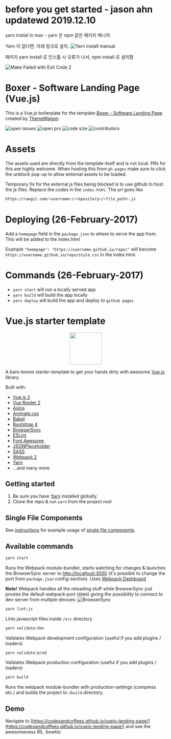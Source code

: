 # before you get started - jason ahn updatewd 2019.12.10

 yarn instlal in mac - yarn 은 npm 같은 패키지 메니저

 Yarn 이 없다면. 아래 링크로 설치.
![Yarn install manual](https://yarnpkg.com/lang/en/docs/install/#mac-stable)

패키지 yarn install 로 인스톨 시 오류가 나서, npm install 로 설치함

![Make Failed with Exit Code 2](https://codeforgeek.com/make-failed-with-exit-code-2/)





# Boxer - Software Landing Page (Vue.js)
This is a Vue.js boilerplate for the template [Boxer - Software Landing Page](https://themewagon.com/themes/software-landing-page-free-html5-template/) created by [ThemeWagon](https://themewagon.com/).



![open issues](https://img.shields.io/github/issues/codesandcoffees/vuejs-landing-page.svg)
![open prs](https://img.shields.io/github/issues-pr/codesandcoffees/vuejs-landing-page.svg)
![code size](https://img.shields.io/github/languages/code-size/codesandcoffees/vuejs-landing-page.svg)
![contributors](https://img.shields.io/github/contributors/codesandcoffees/vuejs-landing-page.svg)

# Assets
The assets used are directly from the template itself and is not local. PRs for this are highly welcome. When hosting this from `gh-pages` make sure to click the unblock pop-up to allow external assets to be loaded.

Temporary fix for the external js files being blocked is to use github to host the js files. Replace the codes in the `index.html`. The url goes like

```sh
https://rawgit.com/<username>/<repository>/<file_path>.js
```

# Deploying (26-February-2017)
Add a `homepage` field in the `package.json` to where to serve the app from. This will be added to the index.html

Example `"homepage": "https://username.github.io/repo/"` will become `https://username.github.io/repo/style.css` in the index.html.

# Commands (26-February-2017)
* `yarn start` will run a locally served app
* `yarn build` will build the app locally
* `yarn deploy` will build the app and deploy to `github pages`

# Vue.js starter template

<p align="center">
  <img src="src/assets/images/logo.png" height="100" />
</p>

A bare-bones starter-template to get your hands dirty with awesome [Vue.js](https://github.com/vuejs/vue) library.

Built with:
* [Vue.js 2](https://github.com/vuejs/vue)
* [Vue Router 2](https://github.com/vuejs/vue-router)
* [Axios](https://github.com/mzabriskie/axios)
* [Animate.css](https://github.com/daneden/animate.css)
* [Babel](https://babeljs.io/)
* [Bootstrap 4](https://v4-alpha.getbootstrap.com/)
* [BrowserSync](https://www.browsersync.io/)
* [ESLint](http://eslint.org/)
* [Font Awesome](http://fontawesome.io/)
* [JSONPlaceholder](http://jsonplaceholder.typicode.com/)
* [SASS](http://sass-lang.com/)
* [Webpack 2](https://webpack.js.org/)
* [Yarn](https://yarnpkg.com/en/docs/install)
* ...and many more

## Getting started

1. Be sure you have [Yarn](https://yarnpkg.com/en/docs/install) installed globally.
2. Clone the repo & run `yarn` from the project root

## Single File Components
See [instructions](docs/single-file-components.md) for example usage of [single file components](https://vuejs.org/v2/guide/single-file-components.html).

## Available commands

```sh
yarn start
```

Runs the Webpack module-bundler, starts watching for changes & launches the BrowserSync server to [http://localhost:3000](http://localhost:3000) (it's possible to change the port from `package.json` config-section). Uses [Webpack Dashboard](https://github.com/FormidableLabs/webpack-dashboard)

**Note!** Webpack handles all the reloading stuff while BrowserSync just proxies the default webpack-port (`8080`) giving the possibility to connect to dev-server from multiple devices:
![BrowserSync](.github/browsersync.png)


```sh
yarn lint:js
```

Lints javascript-files inside `/src` directory

```sh
yarn validate:dev
```

Validates Webpack development configuration (useful if you add plugins / loaders)

```sh
yarn validate:prod
```

Validates Webpack production configuration (useful if you add plugins / loaders)

```sh
yarn build
```

Runs the webpack module-bundler with production-settings (compress etc.) and builds the project to `/build` directory.

## Demo
Navigate to [https://codesandcoffees.github.io/vuejs-landing-page/](https://codesandcoffees.github.io/vuejs-landing-page/) and see the awesomeness IRL :bowtie:
